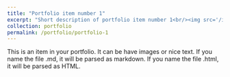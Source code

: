 ```yaml
---
title: "Portfolio item number 1"
excerpt: "Short description of portfolio item number 1<br/><img src='/images/500x300.png'>"
collection: portfolio
permalink: /portfolio/portfolio-1
---
```


This is an item in your portfolio. It can be have images or nice text. If you name the file .md, it will be parsed as markdown. If you name the file .html, it will be parsed as HTML. 
